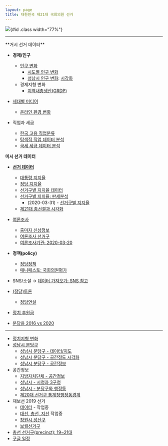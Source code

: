 ```yaml
---
layout: page
title: 대한민국 제21대 국회의원 선거
---
```


![](fig/election-predictive-model.png){#id .class width="77%"}

---


<div class = "row">
  <div class = "col-md-6">
**거시 선거 데이터**

- **경제/인구**
    - [인구 변화](election_population_pyramid.html)
        - [시도별 인구 변화](election_province_population.html)
        - [성남시 인구 변화](election_sungnam_population.html): [시각화](election_sungnam_population_viz.html)
    - 경제지형 변화
        - [지역내총생산(GRDP)](election_grdp.html)
- [세대별 미디어](election_media.html)
    - [온라인 환경 변화](election_online.html)
- 직업과 세금
    - [한국 고용 직업분류](election_job_classification.html)
    - [탐색적 직업 데이터 분석](election_job_EDA.html)
    - [국세 세금 데이터 분석](election_tax_EDA.html)

  </div>
  <div class = "col-md-6">
**미시 선거 데이터**

- **[선거 데이터](election-data.html)**
    - [대통령 지지율](president_approval_survey.html)
    - [정당 지지율](party_approval_survey.html)
    - [선거구별 지지율 데이터](precinct_approval_survey_data.html)
    - [선거구별 지지율: 판세분석](precinct_approval_survey_situation.html)
        - (2020-03-31) - [선거구별 지지율](precinct_approval_survey.html)
    - [제21대 총선결과 시각화](election-ggparliament.html)
- [여론조사](election-polls.html)
    - [출마자 신상정보](election-candidate.html)
    - [여론조사 선거구](election-precinct.html)
    - [여론조사기관: 2020-03-20](election-poll-company.html)
- **정책(policy)**
    - [정당정책](election-policy.html)
    - [매니페스토: 국회의원평가](election-manifesto.html)
- SNS/소셜 &rarr; [데이터 가져오기: SNS 참고](https://statkclee.github.io/ingest-data/)
- [(정당)토론](election-debates.html)
    - [정당연설](election-speech.html)
- [정치 후원금](election-give.html)
- [분당을 2016 vs 2020](election-2016-2020.html)


  </div>
</div>

---

- [정치지형 변화](election_politics.html)
- [성남시 분당구](election_politics_votes.html)
    - [성남시 분당구 - 데이터/지도](election_bundang_data.html)
    - [성남시 분당구 - 공간정도 시각화](election_bundang_data_map.html)
    - [성남시 분당구 - 공간정보](election_politics_votes_map.html)
- 공간정보
    - [지방자치단체 - 공간정보](election_sigungu.html)
    - [성남시 - 시청과 3구청](election_sigungu_sungnam.html)
    - [성남시 - 분당구와 행정동](election_sigungu_sungnam_dong.html)
    - [제20대 선거구 통계청행정동경계](election_district_map.html)
- 재보선 2019 선거
    - [데이터](by_election_data.html) - 작업중
    - [대선, 총선, 지선](by_election_major_election.html) 작업중
    - [창원시 성산구](by_election_precinct_changwon.html)    
    - [보궐선거구](by_election_precinct.html)
- [총선 선거구(precinct): 19~21대](precinct-2016.html)
- [구글 일정](election-google-calendar.html)    
